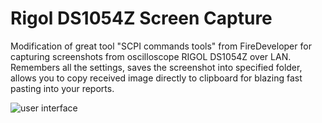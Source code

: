 # Rigol DS1054Z Screen Capture
Modification of great tool "SCPI commands tools" from FireDeveloper for capturing screenshots from oscilloscope RIGOL DS1054Z over LAN.
Remembers all the settings, saves the screenshot into specified folder, allows you to copy received image directly to clipboard for blazing fast pasting into your reports.

![user interface](https://github.com/kevarek/Rigol-DS1054Z-Screen-Capture/raw/master/SCPI%20Screen%20Capture/ui.png)
